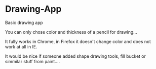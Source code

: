 # Drawing-App

Basic drawing app

You can only chose color and thickness of a pencil for drawing...

It fully works in Chrome, in Firefox it doesn't change color and does not work at all in IE.

It would be nice if someone added shape drawing tools, fill bucket or simmilar stuff from paint....
